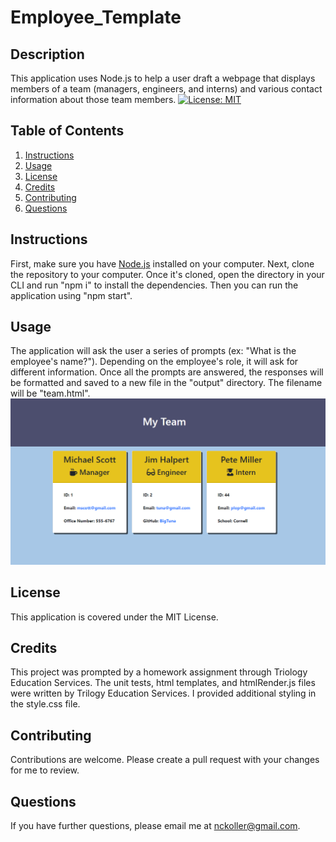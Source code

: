 # Employee_Template

## Description

This application uses Node.js to help a user draft a webpage that displays members of a team (managers, engineers, and interns) and various contact information about those team members. [![License: MIT](https://img.shields.io/badge/License-MIT-yellow.svg)](https://opensource.org/licenses/MIT)

## Table of Contents

1. [Instructions](#instructions)
2. [Usage](#usage)
3. [License](#license)
4. [Credits](#credits)
5. [Contributing](#contributing)
6. [Questions](#questions)

## Instructions

First, make sure you have [Node.js](https://nodejs.org/en/) installed on your computer. Next, clone the repository to your computer. Once it's cloned, open the directory in your CLI and run "npm i" to install the dependencies. Then you can run the application using "npm start".

## Usage

The application will ask the user a series of prompts (ex: "What is the employee's name?"). Depending on the employee's role, it will ask for different information. Once all the prompts are answered, the responses will be formatted and saved to a new file in the "output" directory. The filename will be "team.html".
<img src="./assets/TeamTemplateDemoImg.png" src="screenshot of webpage with employee cards">

## License

This application is covered under the MIT License.

## Credits

This project was prompted by a homework assignment through Triology Education Services. The unit tests, html templates, and htmlRender.js files were written by Trilogy Education Services. I provided additional styling in the style.css file.

## Contributing

Contributions are welcome. Please create a pull request with your changes for me to review.

## Questions

If you have further questions, please email me at nckoller@gmail.com.
